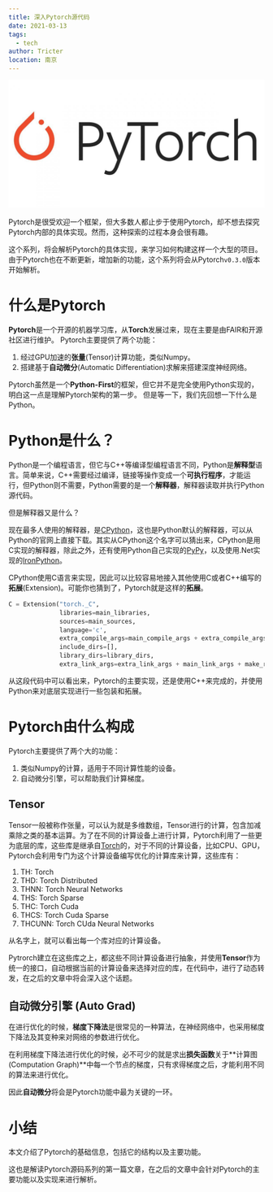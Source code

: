 ```yaml
---
title: 深入Pytorch源代码
date: 2021-03-13
tags: 
  - tech
author: Tricter
location: 南京
---
```



![Pytorch Logo](./pics/3_13/pytorchLogo.jpeg)

Pytorch是很受欢迎一个框架，但大多数人都止步于使用Pytorch，却不想去探究Pytorch内部的具体实现。然而，这种探索的过程本身会很有趣。

这个系列，将会解析Pytorch的具体实现，来学习如何构建这样一个大型的项目。
由于Pytorch也在不断更新，增加新的功能，这个系列将会从Pytorch`v0.3.0`版本开始解析。

# 什么是Pytorch

**Pytorch**是一个开源的机器学习库，从**Torch**发展过来，现在主要是由FAIR和开源社区进行维护。
Pytorch主要提供了两个功能：
1. 经过GPU加速的**张量**(Tensor)计算功能，类似Numpy。
2. 搭建基于**自动微分**(Automatic Differentiation)求解来搭建深度神经网络。

Pytorch虽然是一个**Python-First**的框架，但它并不是完全使用Python实现的，明白这一点是理解Pytorch架构的第一步。
但是等一下，我们先回想一下什么是Python。

# Python是什么？

Python是一个编程语言，但它与C++等编译型编程语言不同，Python是**解释型**语言。简单来说，C++需要经过编译，链接等操作变成一个**可执行程序**，才能运行，但Python则不需要，Python需要的是一个**解释器**，解释器读取并执行Python源代码。

但是解释器又是什么？

现在最多人使用的解释器，是[CPython](https://github.com/python/cpython)，这也是Python默认的解释器，可以从Python的官网上直接下载。其实从CPython这个名字可以猜出来，CPython是用C实现的解释器，除此之外，还有使用Python自己实现的[PyPy](https://www.pypy.org)，以及使用.Net实现的[IronPython](https://ironpython.net)。

CPython使用C语言来实现，因此可以比较容易地接入其他使用C或者C++编写的**拓展**(Extension)。可能你也猜到了，Pytorch就是这样的**拓展**。

```python
C = Extension("torch._C",
              libraries=main_libraries,
              sources=main_sources,
              language='c',
              extra_compile_args=main_compile_args + extra_compile_args,
              include_dirs=[],
              library_dirs=library_dirs,
              extra_link_args=extra_link_args + main_link_args + make_relative_rpath_args('lib'))
```

从这段代码中可以看出来，Pytorch的主要实现，还是使用C++来完成的，并使用Python来对底层实现进行一些包装和拓展。

# Pytorch由什么构成

Pytorch主要提供了两个大的功能：

1. 类似Numpy的计算，适用于不同计算性能的设备。
2. 自动微分引擎，可以帮助我们计算梯度。

## Tensor

Tensor一般被称作张量，可以认为就是多维数组，Tensor进行的计算，包含加减乘除之类的基本运算。为了在不同的计算设备上进行计算，Pytorch利用了一些更为底层的库，这些库是继承自[Torch](https://github.com/torch)的，对于不同的计算设备，比如CPU、GPU，Pytorch会利用专门为这个计算设备编写优化的计算库来计算，这些库有：

1. TH: Torch
2. THD: Torch Distributed
3. THNN: Torch Neural Networks
4. THS: Torch Sparse
5. THC: Torch Cuda
6. THCS: Torch Cuda Sparse
7. THCUNN: Torch CUda Neural Networks

从名字上，就可以看出每一个库对应的计算设备。

Pytrorch建立在这些库之上，都这些不同计算设备进行抽象，并使用**Tensor**作为统一的接口，自动根据当前的计算设备来选择对应的库，在代码中，进行了动态转发，在之后的文章中将会深入这个话题。

## 自动微分引擎 (Auto Grad)

在进行优化的时候，**梯度下降法**是很常见的一种算法，在神经网络中，也采用梯度下降法及其变种来对网络的参数进行优化。

在利用梯度下降法进行优化的时候，必不可少的就是求出**损失函数**关于**计算图(Computation Graph)**中每一个节点的梯度，只有求得梯度之后，才能利用不同的算法来进行优化。

因此**自动微分**将会是Pytorch功能中最为关键的一环。

# 小结

本文介绍了Pytorch的基础信息，包括它的结构以及主要功能。

这也是解读Pytorch源码系列的第一篇文章，在之后的文章中会针对Pytorch的主要功能以及实现来进行解析。